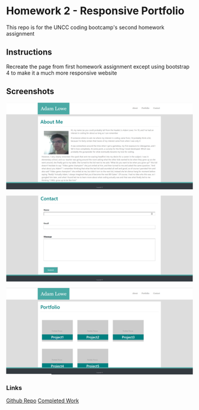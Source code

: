 # Homework 2 - Responsive Portfolio

This repo is for the UNCC coding bootcamp's second homework assignment

## Instructions

Recreate the page from first homework assignment except using bootstrap 4 to make it a much more responsive website

## Screenshots

   ![Portfolio About](assets/images/about.png)

   ![Portfolio Contact](assets/images/contact.png)

   ![Portfolio Gallery](assets/images/gallery.png)

### Links

[Github Repo](https://github.com/Goldpm/HW2-Responsive-Portfolio)
[Completed Work](https://goldpm.github.io/HW2-Responsive-Portfolio/)
